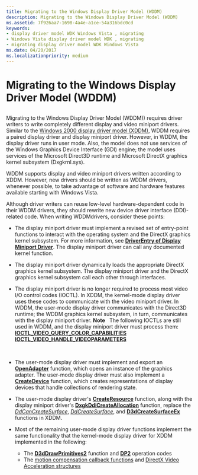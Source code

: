 ```yaml
---
title: Migrating to the Windows Display Driver Model (WDDM)
description: Migrating to the Windows Display Driver Model (WDDM)
ms.assetid: 7f926aa7-1698-4a4e-a1ce-54a316bdc0cd
keywords:
- display driver model WDK Windows Vista , migrating
- Windows Vista display driver model WDK , migrating
- migrating display driver model WDK Windows Vista
ms.date: 04/20/2017
ms.localizationpriority: medium
---
```


# Migrating to the Windows Display Driver Model (WDDM)


## <span id="ddk_migrating_to_the_longhorn_display_driver_model_gg"></span><span id="DDK_MIGRATING_TO_THE_LONGHORN_DISPLAY_DRIVER_MODEL_GG"></span>


Migrating to the Windows Display Driver Model (WDDM)) requires driver writers to write completely different display and video miniport drivers. Similar to the [Windows 2000 display driver model (XDDM)](windows-2000-display-driver-model-design-guide.md), WDDM requires a paired display driver and display miniport driver. However, in WDDM, the display driver runs in user mode. Also, the model does not use services of the Windows Graphics Device Interface (GDI) engine; the model uses services of the Microsoft Direct3D runtime and Microsoft DirectX graphics kernel subsystem (Dxgkrnl.sys).

WDDM supports display and video miniport drivers written according to XDDM. However, new drivers should be written as WDDM drivers, whenever possible, to take advantage of software and hardware features available starting with Windows Vista.

Although driver writers can reuse low-level hardware-dependent code in their WDDM drivers, they should rewrite new device driver interface (DDI)-related code. When writing WDDMdrivers, consider these points:

-   The display miniport driver must implement a revised set of entry-point functions to interact with the operating system and the DirectX graphics kernel subsystem. For more information, see [**DriverEntry of Display Miniport Driver**](https://msdn.microsoft.com/library/windows/hardware/ff556157). The display miniport driver can call any documented kernel function.

-   The display miniport driver dynamically loads the appropriate DirectX graphics kernel subsystem. The display miniport driver and the DirectX graphics kernel subsystem call each other through interfaces.

-   The display miniport driver is no longer required to process most video I/O control codes (IOCTL). In XDDM, the kernel-mode display driver uses these codes to communicate with the video miniport driver. In WDDM, the user-mode display driver communicates with the Direct3D runtime; the WDDM graphics kernel subsystem, in turn, communicates with the display miniport driver.
    **Note**   The following IOCTLs are still used in WDDM, and the display miniport driver must process them:
    [**IOCTL\_VIDEO\_QUERY\_COLOR\_CAPABILITIES**](https://msdn.microsoft.com/library/windows/hardware/ff567817)
    [**IOCTL\_VIDEO\_HANDLE\_VIDEOPARAMETERS**](https://msdn.microsoft.com/library/windows/hardware/ff567805)

     

<!-- -->

-   The user-mode display driver must implement and export an [**OpenAdapter**](https://msdn.microsoft.com/library/windows/hardware/ff568601) function, which opens an instance of the graphics adapter. The user-mode display driver must also implement a [**CreateDevice**](https://msdn.microsoft.com/library/windows/hardware/ff540634) function, which creates representations of display devices that handle collections of rendering state.

-   The user-mode display driver's [**CreateResource**](https://msdn.microsoft.com/library/windows/hardware/ff540688) function, along with the display miniport driver's [**DxgkDdiCreateAllocation**](https://msdn.microsoft.com/library/windows/hardware/ff559606) function, replace the [*DdCanCreateSurface*](https://msdn.microsoft.com/library/windows/hardware/ff549213), [*DdCreateSurface*](https://msdn.microsoft.com/library/windows/hardware/ff549263), and [**D3dCreateSurfaceEx**](https://msdn.microsoft.com/library/windows/hardware/ff542840) functions in XDDM.

-   Most of the remaining user-mode display driver functions implement the same functionality that the kernel-mode display driver for XDDM implemented in the following:
    -   The [**D3dDrawPrimitives2**](https://msdn.microsoft.com/library/windows/hardware/ff544704) function and [**DP2**](https://msdn.microsoft.com/library/windows/hardware/ff545678) operation codes
    -   The [motion compensation callback functions](https://msdn.microsoft.com/library/windows/hardware/ff568441) and [DirectX Video Acceleration structures](https://msdn.microsoft.com/library/windows/hardware/ff553882)

 

 






